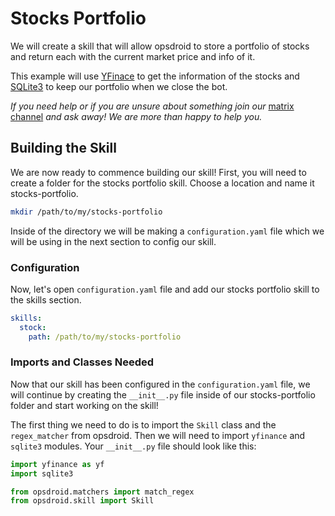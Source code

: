 # Stocks Portfolio

We will create a skill that will allow opsdroid to store a portfolio of stocks and return each with the current market price and info of it.

This example will use [YFinace](https://github.com/ranaroussi/yfinance) to get the information of the stocks and [SQLite3](https://www.sqlite.org/index.html) to keep our portfolio when we close the bot.

*If you need help or if you are unsure about something join our* [matrix channel](https://riot.im/app/#/room/#opsdroid-general:matrix.org) *and ask away! We are more than happy to help you.*

## Building the Skill

We are now ready to commence building our skill! First, you will need to create a folder for the stocks portfolio skill. Choose a location and name it stocks-portfolio.

```bash
mkdir /path/to/my/stocks-portfolio
```

Inside of the directory we will be making a `configuration.yaml` file which we will be using in the next section to config our skill.

### Configuration

Now, let's open `configuration.yaml` file and add our stocks portfolio skill to the skills section.

```yaml
skills:
  stock:
    path: /path/to/my/stocks-portfolio
```

### Imports and Classes Needed

Now that our skill has been configured in the `configuration.yaml` file, we will continue by creating the `__init__.py` file inside of our stocks-portfolio folder and start working on the skill!

The first thing we need to do is to import the `Skill` class and the `regex_matcher` from opsdroid. Then we will need to import `yfinance` and `sqlite3` modules. Your `__init__.py` file should look like this:

```python
import yfinance as yf
import sqlite3

from opsdroid.matchers import match_regex
from opsdroid.skill import Skill
```

